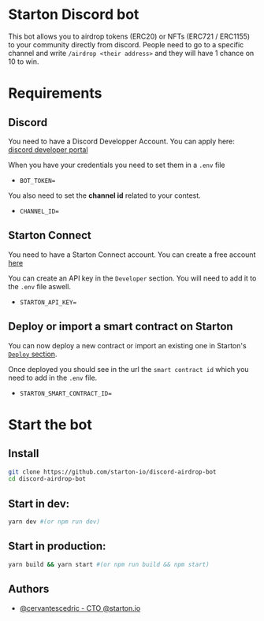 
# Starton Discord bot

This bot allows you to airdrop tokens (ERC20) or NFTs (ERC721 / ERC1155) to your community directly from discord.
People need to go to a specific channel and write `/airdrop <their address>` and they will have 1 chance on 10 to win.

# Requirements
## Discord
You need to have a Discord Developper Account.
You can apply here: [discord developer portal](https://discord.com/developers/)

When you have your credentials you need to set them in a `.env` file

- `BOT_TOKEN=`


You also need to set the **channel id** related to your contest.

- `CHANNEL_ID=`

## Starton Connect
You need to have a Starton Connect account.
You can create a free account [here](https://connect.starton.io)

You can create an API key in the `Developer` section.
You will need to add it to the `.env` file aswell.

- `STARTON_API_KEY=`

## Deploy or import a smart contract on Starton

You can now deploy a new contract or import an existing one in Starton's [`Deploy` section](https://connect.starton.io/deploy).

Once deployed you should see in the url the `smart contract id` which you need to add in the `.env` file.

- `STARTON_SMART_CONTRACT_ID=`

# Start the bot
## Install

```bash
git clone https://github.com/starton-io/discord-airdrop-bot
cd discord-airdrop-bot
```

## Start in dev:
```bash
yarn dev #(or npm run dev)
```

## Start in production:
```bash
yarn build && yarn start #(or npm run build && npm start)
```

## Authors

- [@cervantescedric - CTO @starton.io](https://linkedin.com/in/cedriccervantes/)
